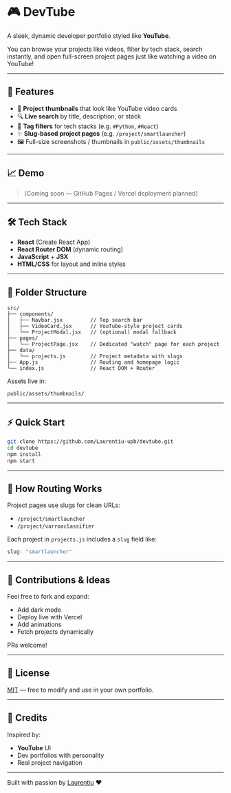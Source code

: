 # 🎮 DevTube

A sleek, dynamic developer portfolio styled like **YouTube**.

You can browse your projects like videos, filter by tech stack, search instantly, and open full-screen project pages just like watching a video on YouTube!

---

## 🚀 Features

- 🎥 **Project thumbnails** that look like YouTube video cards
- 🔍 **Live search** by title, description, or stack
- 🌁 **Tag filters** for tech stacks (e.g. `#Python`, `#React`)
- ✨ **Slug-based project pages** (e.g. `/project/smartlauncher`)
- 🖼️ Full-size screenshots / thumbnails in `public/assets/thumbnails`

---

## 📈 Demo

> (Coming soon — GitHub Pages / Vercel deployment planned)

---

## 🛠️ Tech Stack

- **React** (Create React App)
- **React Router DOM** (dynamic routing)
- **JavaScript** + **JSX**
- **HTML/CSS** for layout and inline styles

---

## 📂 Folder Structure

```
src/
├── components/
│   ├── Navbar.jsx         // Top search bar
│   ├── VideoCard.jsx      // YouTube-style project cards
│   └── ProjectModal.jsx   // (optional) modal fallback
├── pages/
│   └── ProjectPage.jsx    // Dedicated "watch" page for each project
├── data/
│   └── projects.js        // Project metadata with slugs
├── App.js                 // Routing and homepage logic
└── index.js               // React DOM + Router
```

Assets live in:
```
public/assets/thumbnails/
```

---

## ⚡ Quick Start

```bash
git clone https://github.com/Laurentiu-upb/devtube.git
cd devtube
npm install
npm start
```

---

## 🔹 How Routing Works

Project pages use slugs for clean URLs:

- `/project/smartlauncher`
- `/project/varroaclassifier`

Each project in `projects.js` includes a `slug` field like:
```js
slug: "smartlauncher"
```

---

## 🙌 Contributions & Ideas

Feel free to fork and expand:
- Add dark mode
- Deploy live with Vercel
- Add animations
- Fetch projects dynamically

PRs welcome!

---

## 📝 License

[MIT](LICENSE) — free to modify and use in your own portfolio.

---

## 👏 Credits

Inspired by:
- **YouTube** UI
- Dev portfolios with personality
- Real project navigation

---

Built with passion by [Laurentiu](https://github.com/Laurentiu-upb) ❤️
